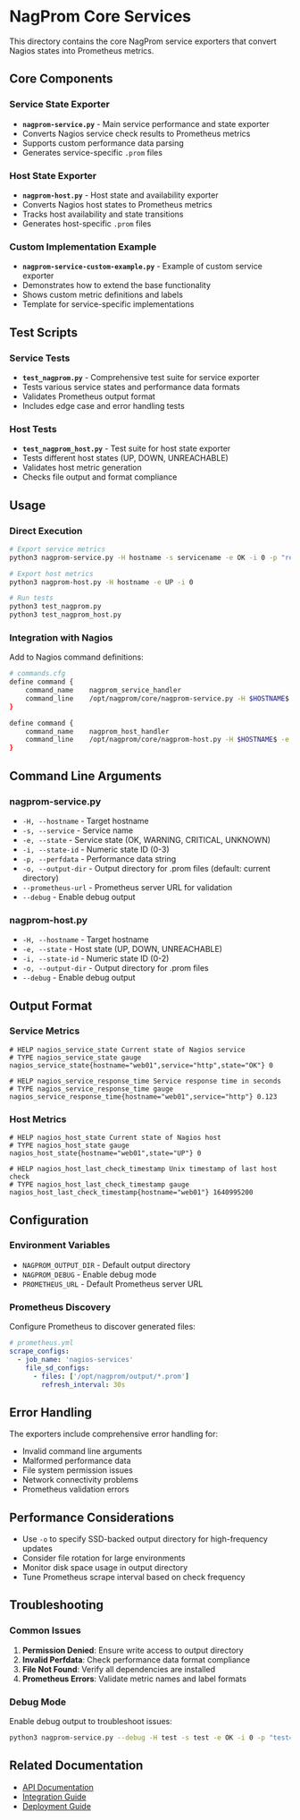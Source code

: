 # NagProm Core Services

This directory contains the core NagProm service exporters that convert Nagios states into Prometheus metrics.

## Core Components

### Service State Exporter
- **`nagprom-service.py`** - Main service performance and state exporter
- Converts Nagios service check results to Prometheus metrics
- Supports custom performance data parsing
- Generates service-specific `.prom` files

### Host State Exporter  
- **`nagprom-host.py`** - Host state and availability exporter
- Converts Nagios host states to Prometheus metrics
- Tracks host availability and state transitions
- Generates host-specific `.prom` files

### Custom Implementation Example
- **`nagprom-service-custom-example.py`** - Example of custom service exporter
- Demonstrates how to extend the base functionality
- Shows custom metric definitions and labels
- Template for service-specific implementations

## Test Scripts

### Service Tests
- **`test_nagprom.py`** - Comprehensive test suite for service exporter
- Tests various service states and performance data formats
- Validates Prometheus output format
- Includes edge case and error handling tests

### Host Tests
- **`test_nagprom_host.py`** - Test suite for host state exporter
- Tests different host states (UP, DOWN, UNREACHABLE)
- Validates host metric generation
- Checks file output and format compliance

## Usage

### Direct Execution
```bash
# Export service metrics
python3 nagprom-service.py -H hostname -s servicename -e OK -i 0 -p "response_time=0.123ms;0.5;1.0"

# Export host metrics  
python3 nagprom-host.py -H hostname -e UP -i 0

# Run tests
python3 test_nagprom.py
python3 test_nagprom_host.py
```

### Integration with Nagios
Add to Nagios command definitions:
```bash
# commands.cfg
define command {
    command_name    nagprom_service_handler
    command_line    /opt/nagprom/core/nagprom-service.py -H $HOSTNAME$ -s "$SERVICEDESC$" -e $SERVICESTATE$ -i $SERVICESTATEID$ -p "$SERVICEPERFDATA$"
}

define command {
    command_name    nagprom_host_handler  
    command_line    /opt/nagprom/core/nagprom-host.py -H $HOSTNAME$ -e $HOSTSTATE$ -i $HOSTSTATEID$
}
```

## Command Line Arguments

### nagprom-service.py
- `-H, --hostname` - Target hostname
- `-s, --service` - Service name
- `-e, --state` - Service state (OK, WARNING, CRITICAL, UNKNOWN)
- `-i, --state-id` - Numeric state ID (0-3)
- `-p, --perfdata` - Performance data string
- `-o, --output-dir` - Output directory for .prom files (default: current directory)
- `--prometheus-url` - Prometheus server URL for validation
- `--debug` - Enable debug output

### nagprom-host.py
- `-H, --hostname` - Target hostname
- `-e, --state` - Host state (UP, DOWN, UNREACHABLE)
- `-i, --state-id` - Numeric state ID (0-2)
- `-o, --output-dir` - Output directory for .prom files
- `--debug` - Enable debug output

## Output Format

### Service Metrics
```prometheus
# HELP nagios_service_state Current state of Nagios service
# TYPE nagios_service_state gauge
nagios_service_state{hostname="web01",service="http",state="OK"} 0

# HELP nagios_service_response_time Service response time in seconds
# TYPE nagios_service_response_time gauge  
nagios_service_response_time{hostname="web01",service="http"} 0.123
```

### Host Metrics
```prometheus
# HELP nagios_host_state Current state of Nagios host
# TYPE nagios_host_state gauge
nagios_host_state{hostname="web01",state="UP"} 0

# HELP nagios_host_last_check_timestamp Unix timestamp of last host check
# TYPE nagios_host_last_check_timestamp gauge
nagios_host_last_check_timestamp{hostname="web01"} 1640995200
```

## Configuration

### Environment Variables
- `NAGPROM_OUTPUT_DIR` - Default output directory
- `NAGPROM_DEBUG` - Enable debug mode
- `PROMETHEUS_URL` - Default Prometheus server URL

### Prometheus Discovery
Configure Prometheus to discover generated files:
```yaml
# prometheus.yml
scrape_configs:
  - job_name: 'nagios-services'
    file_sd_configs:
      - files: ['/opt/nagprom/output/*.prom']
        refresh_interval: 30s
```

## Error Handling

The exporters include comprehensive error handling for:
- Invalid command line arguments
- Malformed performance data
- File system permission issues
- Network connectivity problems
- Prometheus validation errors

## Performance Considerations

- Use `-o` to specify SSD-backed output directory for high-frequency updates
- Consider file rotation for large environments
- Monitor disk space usage in output directory
- Tune Prometheus scrape interval based on check frequency

## Troubleshooting

### Common Issues
1. **Permission Denied**: Ensure write access to output directory
2. **Invalid Perfdata**: Check performance data format compliance
3. **File Not Found**: Verify all dependencies are installed
4. **Prometheus Errors**: Validate metric names and label formats

### Debug Mode
Enable debug output to troubleshoot issues:
```bash
python3 nagprom-service.py --debug -H test -s test -e OK -i 0 -p "test=1"
```

## Related Documentation

- [API Documentation](../docs/api/REST_API_GUIDE.md)
- [Integration Guide](../docs/integration/)
- [Deployment Guide](../docs/deployment/PRODUCTION_DEPLOYMENT_GUIDE.md)
